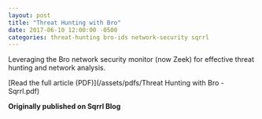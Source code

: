 ```yaml
---
layout: post
title: "Threat Hunting with Bro"
date: 2017-06-10 12:00:00 -0500
categories: threat-hunting bro-ids network-security sqrrl
---
```


Leveraging the Bro network security monitor (now Zeek) for effective threat hunting and network analysis.

[Read the full article (PDF)](/assets/pdfs/Threat Hunting with Bro - Sqrrl.pdf)

**Originally published on Sqrrl Blog**